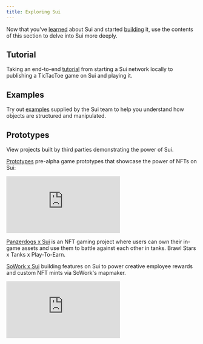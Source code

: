 ```yaml
---
title: Exploring Sui
---
```


Now that you've [learned](../learn/index.md) about Sui and started [building](../build/index.md) it, use the contents of this section to delve into Sui more deeply.

## Tutorial
Taking an end-to-end [tutorial](../explore/tutorials.md) from starting a Sui network locally to publishing a TicTacToe game on Sui and playing it.

## Examples
Try out [examples](../explore/examples.md) supplied by the Sui team to help you understand how objects are structured and manipulated.

## Prototypes
View projects built by third parties demonstrating the power of Sui.

[Prototypes](../explore/prototypes.md) pre-alpha game prototypes that showcase the power of NFTs on Sui:
<section class="sui-dev-video">

<iframe id="ytplayer" type="text/html" src="https://www.youtube.com/embed/sAMT5x8W3B8?autoplay=0"  frameborder="0"></iframe>
</section>

[Panzerdogs x Sui](../explore/panzerdogs.md) is an NFT gaming project where users can own their in-game assets and use them to battle against each other in tanks. Brawl Stars x Tanks x Play-To-Earn.

[SoWork x Sui](../explore/sowork.md) building features on Sui to power creative employee rewards and custom NFT mints via SoWork's mapmaker.
<section class="sui-dev-video">

 <iframe id="ytplayer" type="text/html" src="https://www.youtube.com/embed/lwPMhpiyfmE?autoplay=0"  frameborder="0"></iframe>
</section>
